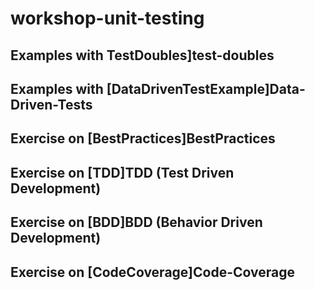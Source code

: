 # workshop-unit-testing

## Examples with TestDoubles]test-doubles

## Examples with [DataDrivenTestExample]Data-Driven-Tests

## Exercise on [BestPractices]BestPractices

## Exercise on [TDD]TDD (Test Driven Development)

## Exercise on [BDD]BDD (Behavior Driven Development)

## Exercise on [CodeCoverage]Code-Coverage



